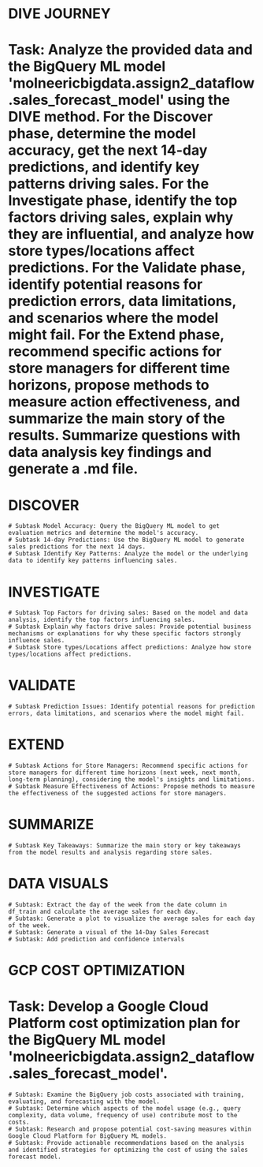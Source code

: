 # DIVE JOURNEY
# Task: Analyze the provided data and the BigQuery ML model 'molneericbigdata.assign2_dataflow.sales_forecast_model' using the DIVE method.  For the Discover phase, determine the model accuracy, get the next 14-day predictions, and identify key patterns driving sales. For the Investigate phase, identify the top factors driving sales, explain why they are influential, and analyze how store types/locations affect predictions. For the Validate phase, identify potential reasons for prediction errors, data limitations, and scenarios where the model might fail. For the Extend phase, recommend specific actions for store managers for different time horizons, propose methods to measure action effectiveness, and summarize the main story of the results. Summarize questions with data analysis key findings and generate a .md file.

# DISCOVER
	# Subtask Model Accuracy: Query the BigQuery ML model to get evaluation metrics and determine the model's accuracy.
	# Subtask 14-day Predictions: Use the BigQuery ML model to generate sales predictions for the next 14 days.	
	# Subtask Identify Key Patterns: Analyze the model or the underlying data to identify key patterns influencing sales.

# INVESTIGATE
	# Subtask Top Factors for driving sales: Based on the model and data analysis, identify the top factors influencing sales.
	# Subtask Explain why factors drive sales: Provide potential business mechanisms or explanations for why these specific factors strongly influence sales.
	# Subtask Store types/Locations affect predictions: Analyze how store types/locations affect predictions.

# VALIDATE
	# Subtask Prediction Issues: Identify potential reasons for prediction errors, data limitations, and scenarios where the model might fail.

# EXTEND
	# Subtask Actions for Store Managers: Recommend specific actions for store managers for different time horizons (next week, next month, long-term planning), considering the model's insights and limitations.
	# Subtask Measure Effectiveness of Actions: Propose methods to measure the effectiveness of the suggested actions for store managers.

# SUMMARIZE
	# Subtask Key Takeaways: Summarize the main story or key takeaways from the model results and analysis regarding store sales.

# DATA VISUALS
	# Subtask: Extract the day of the week from the date column in df_train and calculate the average sales for each day.
	# Subtask: Generate a plot to visualize the average sales for each day of the week.
	# Subtask: Generate a visual of the 14-Day Sales Forecast
	# Subtask: Add prediction and confidence intervals

# GCP COST OPTIMIZATION
# Task: Develop a Google Cloud Platform cost optimization plan for the BigQuery ML model 'molneericbigdata.assign2_dataflow.sales_forecast_model'.
	# Subtask: Examine the BigQuery job costs associated with training, evaluating, and forecasting with the model.
	# Subtask: Determine which aspects of the model usage (e.g., query complexity, data volume, frequency of use) contribute most to the costs.	
	# Subtask: Research and propose potential cost-saving measures within Google Cloud Platform for BigQuery ML models.	
	# Subtask: Provide actionable recommendations based on the analysis and identified strategies for optimizing the cost of using the sales forecast model.